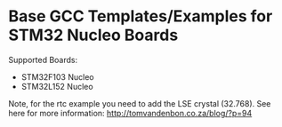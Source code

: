 Base GCC Templates/Examples for STM32 Nucleo Boards
===================================================

Supported Boards:
- STM32F103 Nucleo
- STM32L152 Nucleo

Note, for the rtc example you need to add the LSE crystal (32.768). See here for more information: http://tomvandenbon.co.za/blog/?p=94
